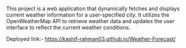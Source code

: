 This project is a web application that dynamically fetches and displays current weather information for a user-specified city. It utilizes the OpenWeatherMap API to retrieve weather data and updates the user interface to reflect the current weather conditions.

Deployed link:-
https://kashif-rahman03.github.io/Weather-Forecast/
